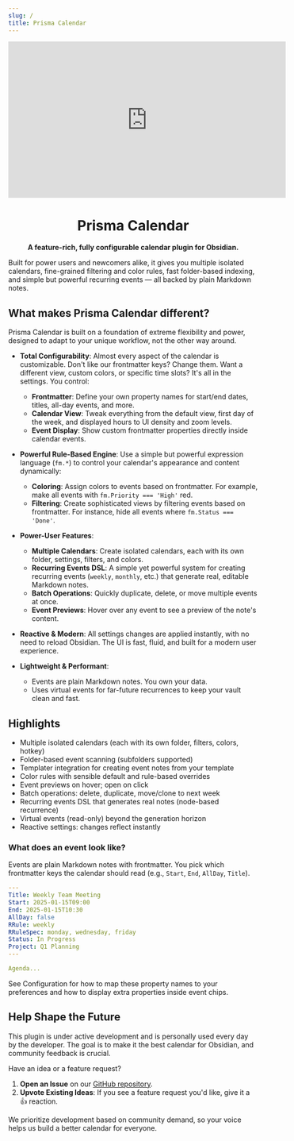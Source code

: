 ```yaml
---
slug: /
title: Prisma Calendar
---
```


<div align="center">

<div class="video-container" style="text-align: center; margin-bottom: 1em;">
  <iframe
    width="560"
    height="315"
    src="https://www.youtube.com/embed/JjZmNJkQlnc"
    title="YouTube video player"
    frameborder="0"
    allow="accelerometer; autoplay; clipboard-write; encrypted-media; gyroscope; picture-in-picture"
    allowfullscreen>
  </iframe>
</div>

# Prisma Calendar

**A feature-rich, fully configurable calendar plugin for Obsidian.**

</div>

Built for power users and newcomers alike, it gives you multiple isolated calendars, fine-grained filtering and color rules, fast folder-based indexing, and simple but powerful recurring events — all backed by plain Markdown notes.

## What makes Prisma Calendar different?

Prisma Calendar is built on a foundation of extreme flexibility and power, designed to adapt to your unique workflow, not the other way around.

-   **Total Configurability**: Almost every aspect of the calendar is customizable. Don't like our frontmatter keys? Change them. Want a different view, custom colors, or specific time slots? It's all in the settings. You control:
    -   **Frontmatter**: Define your own property names for start/end dates, titles, all-day events, and more.
    -   **Calendar View**: Tweak everything from the default view, first day of the week, and displayed hours to UI density and zoom levels.
    -   **Event Display**: Show custom frontmatter properties directly inside calendar events.

-   **Powerful Rule-Based Engine**: Use a simple but powerful expression language (`fm.*`) to control your calendar's appearance and content dynamically:
    -   **Coloring**: Assign colors to events based on frontmatter. For example, make all events with `fm.Priority === 'High'` red.
    -   **Filtering**: Create sophisticated views by filtering events based on frontmatter. For instance, hide all events where `fm.Status === 'Done'`.

-   **Power-User Features**:
    -   **Multiple Calendars**: Create isolated calendars, each with its own folder, settings, filters, and colors.
    -   **Recurring Events DSL**: A simple yet powerful system for creating recurring events (`weekly`, `monthly`, etc.) that generate real, editable Markdown notes.
    -   **Batch Operations**: Quickly duplicate, delete, or move multiple events at once.
    -   **Event Previews**: Hover over any event to see a preview of the note's content.

-   **Reactive & Modern**: All settings changes are applied instantly, with no need to reload Obsidian. The UI is fast, fluid, and built for a modern user experience.

-   **Lightweight & Performant**:
    -   Events are plain Markdown notes. You own your data.
    -   Uses virtual events for far-future recurrences to keep your vault clean and fast.

## Highlights

- Multiple isolated calendars (each with its own folder, filters, colors, hotkey)
- Folder-based event scanning (subfolders supported)
- Templater integration for creating event notes from your template
- Color rules with sensible default and rule-based overrides
- Event previews on hover; open on click
- Batch operations: delete, duplicate, move/clone to next week
- Recurring events DSL that generates real notes (node-based recurrence)
- Virtual events (read-only) beyond the generation horizon
- Reactive settings: changes reflect instantly

### What does an event look like?

Events are plain Markdown notes with frontmatter. You pick which frontmatter keys the calendar should read (e.g., `Start`, `End`, `AllDay`, `Title`).

```yaml
---
Title: Weekly Team Meeting
Start: 2025-01-15T09:00
End: 2025-01-15T10:30
AllDay: false
RRule: weekly
RRuleSpec: monday, wednesday, friday
Status: In Progress
Project: Q1 Planning
---

Agenda...
```

See Configuration for how to map these property names to your preferences and how to display extra properties inside event chips.

## Help Shape the Future

This plugin is under active development and is personally used every day by the developer. The goal is to make it the best calendar for Obsidian, and community feedback is crucial.

Have an idea or a feature request?
1.  **Open an Issue** on our [GitHub repository](https://github.com/Real1tyy/Prisma-Calendar/issues).
2.  **Upvote Existing Ideas**: If you see a feature request you'd like, give it a 👍 reaction.

We prioritize development based on community demand, so your voice helps us build a better calendar for everyone.
